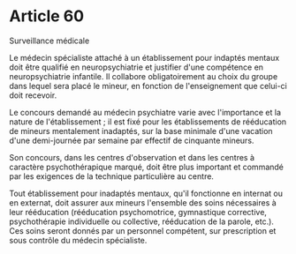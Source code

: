 # Article 60

Surveillance médicale

Le médecin spécialiste attaché à un établissement pour indaptés mentaux doit être qualifié en neuropsychiatrie et justifier d'une compétence en neuropsychiatrie infantile. Il collabore obligatoirement au choix du groupe dans lequel sera placé le mineur, en fonction de l'enseignement que celui-ci doit recevoir.

Le concours demandé au médecin psychiatre varie avec l'importance et la nature de l'établissement ; il est fixé pour les établissements de rééducation de mineurs mentalement inadaptés, sur la base minimale d'une vacation d'une demi-journée par semaine par effectif de cinquante mineurs.

Son concours, dans les centres d'observation et dans les centres à caractère psychothérapique marqué, doit être plus important et commandé par les exigences de la technique particulière au centre.

Tout établissement pour inadaptés mentaux, qu'il fonctionne en internat ou en externat, doit assurer aux mineurs l'ensemble des soins nécessaires à leur rééducation (rééducation psychomotrice, gymnastique corrective, psychothérapie individuelle ou collective, rééducation de la parole, etc.). Ces soins seront donnés par un personnel compétent, sur prescription et sous contrôle du médecin spécialiste.
